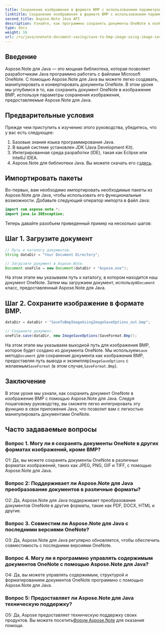 ```yaml
---
title: Сохранение изображения в формате BMP с использованием параметров сохранения изображения в OneNote
linktitle: Сохранение изображения в формате BMP с использованием параметров сохранения изображения в OneNote
second_title: Aspose.Note Java API
description: Узнайте, как программно сохранять документы OneNote в изображения BMP с помощью Aspose.Note для Java. Пошаговое руководство с примерами кода.
type: docs
weight: 16
url: /ru/java/onenote-document-saving/save-to-bmp-image-using-image-save-options/
---
```

## Введение

Aspose.Note для Java — это мощная библиотека, которая позволяет разработчикам Java программно работать с файлами Microsoft OneNote. С помощью Aspose.Note для Java вы можете легко создавать, манипулировать и конвертировать документы OneNote. В этом уроке мы углубимся в то, как сохранить документ OneNote в изображение BMP, используя параметры сохранения изображения, предоставляемые Aspose.Note для Java.

## Предварительные условия

Прежде чем приступить к изучению этого руководства, убедитесь, что у вас есть следующее:

1. Базовые знания языка программирования Java.
2. В вашей системе установлен JDK (Java Development Kit).
3. Интегрированная среда разработки (IDE), такая как Eclipse или IntelliJ IDEA.
4.  Aspose.Note для библиотеки Java. Вы можете скачать его с[здесь](https://releases.aspose.com/note/java/).

## Импортировать пакеты

Во-первых, вам необходимо импортировать необходимые пакеты из Aspose.Note для Java, чтобы использовать его функциональные возможности. Добавьте следующий оператор импорта в файл Java:

```java
import com.aspose.note.*;
import java.io.IOException;
```

Теперь давайте разобьем приведенный пример на несколько шагов:

## Шаг 1. Загрузите документ

```java
// Путь к каталогу документов.
String dataDir = "Your Document Directory";

// Загрузите документ в Aspose.Note.
Document oneFile = new Document(dataDir + "Aspose.one");
```

На этом этапе мы указываем путь к каталогу, в котором находится наш документ OneNote. Затем мы загружаем документ, используя`Document` класс, предоставленный Aspose.Note для Java.

## Шаг 2. Сохраните изображение в формате BMP.

```java
dataDir = dataDir + "SaveToBmpImageUsingImageSaveOptions_out.bmp";

// Сохраните документ.
oneFile.save(dataDir, new ImageSaveOptions(SaveFormat.Bmp));
```

 На этом этапе мы указываем выходной путь для изображения BMP, которое будет создано из документа OneNote. Мы используем`save` метод`Document` для сохранения документа как изображения BMP, предоставляя путь вывода и экземпляр`ImageSaveOptions` с желаемым`SaveFormat` (в этом случае,`SaveFormat.Bmp`).

## Заключение

В этом уроке мы узнали, как сохранить документ OneNote в изображение BMP с помощью Aspose.Note для Java. Следуя пошаговому руководству, вы сможете легко интегрировать эту функцию в свои приложения Java, что позволит вам с легкостью манипулировать документами OneNote.

## Часто задаваемые вопросы

### Вопрос 1. Могу ли я сохранять документы OneNote в других форматах изображений, кроме BMP?

О1: Да, вы можете сохранять документы OneNote в различных форматах изображений, таких как JPEG, PNG, GIF и TIFF, с помощью Aspose.Note для Java.

### Вопрос 2: Поддерживает ли Aspose.Note для Java преобразование документов в различные форматы?

О2: Да, Aspose.Note для Java поддерживает преобразование документов OneNote в другие форматы, такие как PDF, DOCX, HTML и другие.

### Вопрос 3. Совместим ли Aspose.Note для Java с последними версиями OneNote?

О3: Да, Aspose.Note для Java регулярно обновляется, чтобы обеспечить совместимость с последними версиями OneNote.

### Вопрос 4. Могу ли я программно управлять содержимым документов OneNote с помощью Aspose.Note для Java?

О4: Да, вы можете управлять содержимым, структурой и форматированием документов OneNote программно с помощью Aspose.Note для Java.

### Вопрос 5: Предоставляет ли Aspose.Note для Java техническую поддержку?

 О5: Да, Aspose предоставляет техническую поддержку своих продуктов. Вы можете посетить[Форум Aspose.Note](https://forum.aspose.com/c/note/28) для оказания помощи.